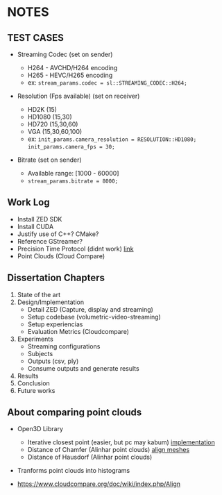 # NOTES

## TEST CASES

* Streaming Codec (set on sender)
  * H264 - AVCHD/H264 encoding 
  * H265 - HEVC/H265 encoding 
  * ex: `stream_params.codec = sl::STREAMING_CODEC::H264;`

* Resolution (Fps available) (set on receiver)
  * HD2K (15)
  * HD1080 (15,30)
  * HD720 (15,30,60)
  * VGA (15,30,60,100)
  * ex: `init_params.camera_resolution = RESOLUTION::HD1080;` `init_params.camera_fps = 30;`

* Bitrate (set on sender)
  * Available range: [1000 - 60000]
  * `stream_params.bitrate = 8000;`

## Work Log
* Install ZED SDK
* Install CUDA
* Justify use of C++? CMake?
* Reference GStreamer?
* Precision Time Protocol (didnt work) [link](https://www.stereolabs.com/docs/video/multi-camera#configure-the-ptp-service-to-synchronize-the-devices)
* Point Clouds (Cloud Compare)

## Dissertation Chapters
1. State of the art
1. Design/Implementation
   - Detail ZED (Capture, display and streaming)
   - Setup codebase (volumetric-video-streaming)
   - Setup experiencias
   - Evaluation Metrics (Cloudcompare)
1. Experiments
   - Streaming configurations
   - Subjects
   - Outputs (csv, ply)
   - Consume outputs and generate results
1. Results
1. Conclusion
1. Future works

## About comparing point clouds

* Open3D Library
  * Iterative closest point (easier, but pc may kabum) [implementation](https://www.open3d.org/docs/release/tutorial/pipelines/global_registration.html)
  * Distance of Chamfer (Alinhar point clouds) [align meshes](https://stackoverflow.com/questions/70160183/how-can-i-align-register-two-meshes-in-open3d-python)
  * Distance of Hausdorf (Alinhar point clouds)

* Tranforms point clouds into histograms

* https://www.cloudcompare.org/doc/wiki/index.php/Align